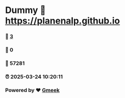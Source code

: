 # Dummy :link: https://planenalp.github.io 
### :page_facing_up: [3](https://planenalp.github.io/tag.html) 
### :speech_balloon: 0 
### :hibiscus: 57281 
### :alarm_clock: 2025-03-24 10:20:11 
### Powered by :heart: [Gmeek](https://github.com/Meekdai/Gmeek)
